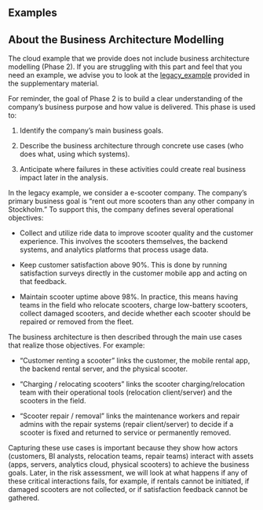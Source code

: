 ## Examples



## About the Business Architecture Modelling
The cloud example that we provide does not include business architecture modelling (Phase 2). If you are struggling with this part and feel that you need an example, we advise you to look at the [legacy_example](https://github.com/KTH-SSAS/EP2791-Cybersecurity-Threat-Modeling-and-Risk-Analysis/tree/master/Supplemental-Materials/examples_legacy) provided in the supplementary material.

For reminder, the goal of Phase 2 is to build a clear understanding of the company’s business purpose and how value is delivered. This phase is used to:

1. Identify the company’s main business goals.

2. Describe the business architecture through concrete use cases (who does what, using which systems).

3. Anticipate where failures in these activities could create real business impact later in the analysis.

In the legacy example, we consider a e-scooter company. The company’s primary business goal is “rent out more scooters than any other company in Stockholm.” To support this, the company defines several operational objectives:

- Collect and utilize ride data to improve scooter quality and the customer experience. This involves the scooters themselves, the backend systems, and analytics platforms that process usage data.

- Keep customer satisfaction above 90%. This is done by running satisfaction surveys directly in the customer mobile app and acting on that feedback.

- Maintain scooter uptime above 98%. In practice, this means having teams in the field who relocate scooters, charge low-battery scooters, collect damaged scooters, and decide whether each scooter should be repaired or removed from the fleet.

The business architecture is then described through the main use cases that realize those objectives. For example:

- “Customer renting a scooter” links the customer, the mobile rental app, the backend rental server, and the physical scooter.

- “Charging / relocating scooters” links the scooter charging/relocation team with their operational tools (relocation client/server) and the scooters in the field.

- “Scooter repair / removal” links the maintenance workers and repair admins with the repair systems (repair client/server) to decide if a scooter is fixed and returned to service or permanently removed.

Capturing these use cases is important because they show how actors (customers, BI analysts, relocation teams, repair teams) interact with assets (apps, servers, analytics cloud, physical scooters) to achieve the business goals. Later, in the risk assessment, we will look at what happens if any of these critical interactions fails, for example, if rentals cannot be initiated, if damaged scooters are not collected, or if satisfaction feedback cannot be gathered.